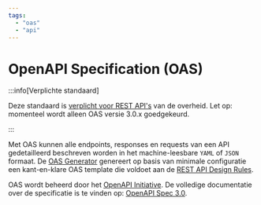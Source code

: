 ```yaml
---
tags:
  - "oas"
  - "api"
---
```


# OpenAPI Specification (OAS)

:::info[Verplichte standaard]

Deze standaard is
[verplicht voor REST API's](https://www.forumstandaardisatie.nl/open-standaarden/openapi-specification)
van de overheid. Let op: momenteel wordt alleen OAS versie 3.0.x goedgekeurd.

:::

Met OAS kunnen alle endpoints, responses en requests van een API gedetailleerd
beschreven worden in het machine-leesbare `YAML` of `JSON` formaat. De
[OAS Generator](openapi-specification-generator.md) genereert op basis van
minimale configuratie een kant-en-klare OAS template die voldoet aan de
[REST API Design Rules](../api-design-rules).

OAS wordt beheerd door het [OpenAPI Initiative](https://www.openapis.org/). De
volledige documentatie over de specificatie is te vinden op:
[OpenAPI Spec 3.0](https://spec.openapis.org/oas/v3.0.3).
